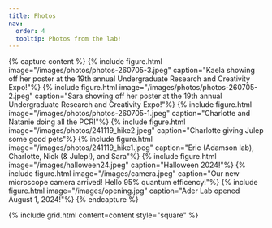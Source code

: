 ```yaml
---
title: Photos
nav:
  order: 4
  tooltip: Photos from the lab!
---
```

{% capture content %}
    {% include figure.html image="/images/photos/photos-260705-3.jpeg" caption="Kaela showing off her poster at the 19th annual Undergraduate Research and Creativity Expo!"%}
  {% include figure.html image="/images/photos/photos-260705-2.jpeg" caption="Sara showing off her poster at the 19th annual Undergraduate Research and Creativity Expo!"%}
  {% include figure.html image="/images/photos/photos-260705-1.jpeg" caption="Charlotte and Natanie doing all the PCR!"%}
  {% include figure.html image="/images/photos/241119_hike2.jpeg" caption="Charlotte giving Julep some good pets"%}
  {% include figure.html image="/images/photos/241119_hike1.jpeg" caption="Eric (Adamson lab), Charlotte, Nick (& Julep!), and Sara"%}
  {% include figure.html image="/images/halloween24.jpeg" caption="Halloween 2024!"%}
  {% include figure.html image="/images/camera.jpeg" caption="Our new microscope camera arrived! Hello 95% quantum efficency!"%}
  {% include figure.html image="/images/opening.jpg" caption="Ader Lab opened August 1, 2024!"%}
{% endcapture %}

{%
  include grid.html
  content=content
  style="square"
%}

